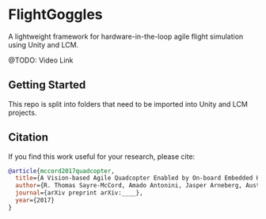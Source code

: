 # FlightGoggles
A lightweight framework for hardware-in-the-loop agile flight simulation using Unity and LCM.

@TODO: Video Link

## Getting Started
This repo is split into folders that need to be imported into Unity and LCM projects.

## Citation
If you find this work useful for your research, please cite:
```bibtex
@article{mccord2017quadcopter,
  title={A Vision-based Agile Quadcopter Enabled by On-board Embedded High-performance Computing},
  author={R. Thomas Sayre-McCord, Amado Antonini, Jasper Arneberg, Austin Brown, Guilherme Cavalheiro, Yajun Fang, Alex Gorodetsky, Winter Guerra, Dave McCoy, Sebastian Quilter, Fabian Riether, Ezra Tal, Yunus Terzioglu, Luca Carlone, and Sertac Karaman},
  journal={arXiv preprint arXiv:____},
  year={2017}
}
```
